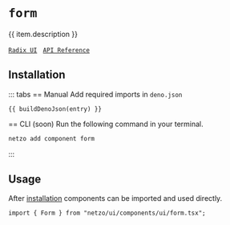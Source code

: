 <script setup>
import SectionDocsCards from '@theme/components/sections/SectionDocsCards.vue'
import en from '~/locales/en.js'
import { ui } from '~/../lib/ui/components/registry.ts'
import { buildDenoJson } from '~/src/utils.ts'
const item = en.components.find(({ uid }) => uid === 'form')
const entry = ui.find(i => item.uid === i.name)
</script>

<div class="mb-5 w-75px h-75px"  :class="item.icon" />

# `form`

{{ item.description }}

[`Radix UI`](https://www.radix-ui.com/primitives/docs/components/form)
&nbsp;
[`API Reference`](https://www.radix-ui.com/primitives/docs/components/form#api-reference)

## Installation

::: tabs
== Manual
Add required imports in `deno.json`
```json-vue
{{ buildDenoJson(entry) }}
```
== CLI (soon)
Run the following command in your terminal.
```sh
netzo add component form
```
:::

## Usage

After [installation](#installation) components can be imported and used directly.

```tsx
import { Form } from "netzo/ui/components/ui/form.tsx";
```